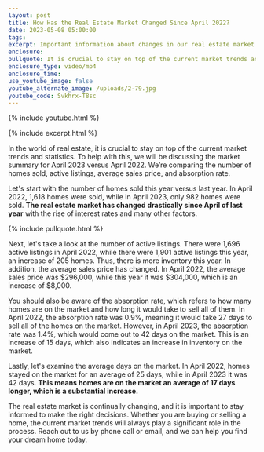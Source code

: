 ```yaml
---
layout: post
title: How Has the Real Estate Market Changed Since April 2022?
date: 2023-05-08 05:00:00
tags:
excerpt: Important information about changes in our real estate market.
enclosure:
pullquote: It is crucial to stay on top of the current market trends and statistics.
enclosure_type: video/mp4
enclosure_time:
use_youtube_image: false
youtube_alternate_image: /uploads/2-79.jpg
youtube_code: Svkhrx-T8sc
---
```

{% include youtube.html %}

{% include excerpt.html %}

In the world of real estate, it is crucial to stay on top of the current market trends and statistics. To help with this, we will be discussing the market summary for April 2023 versus April 2022. We’re comparing the number of homes sold, active listings, average sales price, and absorption rate.

Let's start with the number of homes sold this year versus last year. In April 2022, 1,618 homes were sold, while in April 2023, only 982 homes were sold. **The real estate market has changed drastically since April of last year** with the rise of interest rates and many other factors.

{% include pullquote.html %}

Next, let's take a look at the number of active listings. There were 1,696 active listings in April 2022, while there were 1,901 active listings this year, an increase of 205 homes. Thus, there is more inventory this year. In addition, the average sales price has changed. In April 2022, the average sales price was $296,000, while this year it was $304,000, which is an increase of $8,000.

You should also be aware of the absorption rate, which refers to how many homes are on the market and how long it would take to sell all of them. In April 2022, the absorption rate was 0.9%, meaning it would take 27 days to sell all of the homes on the market. However, in April 2023, the absorption rate was 1.4%, which would come out to 42 days on the market. This is an increase of 15 days, which also indicates an increase in inventory on the market.

Lastly, let's examine the average days on the market. In April 2022, homes stayed on the market for an average of 25 days, while in April 2023 it was 42 days. **This means homes are on the market an average of 17 days longer, which is a substantial increase.&nbsp;**

The real estate market is continually changing, and it is important to stay informed to make the right decisions. Whether you are buying or selling a home, the current market trends will always play a significant role in the process. Reach out to us by phone call or email, and we can help you find your dream home today.